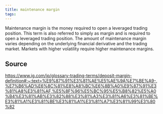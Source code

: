```yaml
---
title: maintenance margin
tags: 
---
```


Maintenance margin is the money required to open a leveraged trading position. This term is also referred to simply as margin and is required to open a leveraged trading position. The amount of maintenance margin varies depending on the underlying financial derivative and the trading market. Markets with higher volatility require higher maintenance margins.

## Source
https://www.ig.com/jp/glossary-trading-terms/deposit-margin-definition#:~:text=%E9%87%91%E3%81%AE%E5%AE%9A%E7%BE%A9-,%E7%B6%AD%E6%8C%81%E8%A8%BC%E6%8B%A0%E9%87%91%E3%81%A8%E3%81%AF,%E5%8F%96%E5%BC%95%E5%B8%82%E5%A0%B4%E3%81%AB%E3%82%88%E3%81%A3%E3%81%A6%E3%81%BE%E3%81%A1%E3%81%BE%E3%81%A1%E3%81%A7%E3%81%99%E3%80%82